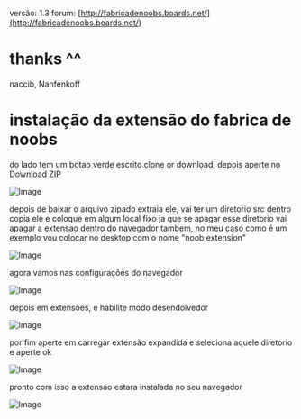 versão: 1.3
forum: [http://fabricadenoobs.boards.net/](http://fabricadenoobs.boards.net/)

# thanks ^^
naccib, Nanfenkoff

# instalação da extensão do fabrica de noobs

do lado tem um botao verde escrito clone or download, depois aperte no Download ZIP

![Image](http://i63.tinypic.com/hs98o0.jpg)

depois de baixar o arquivo zipado extraia ele, vai ter um diretorio src dentro copia ele e coloque em algum local fixo ja que se apagar esse diretorio vai apagar a extensao dentro do navegador tambem, no meu caso como é um exemplo vou colocar no desktop com o nome "noob extension"

![Image](http://i64.tinypic.com/2l9jlop.jpg)

agora vamos nas configurações do navegador

![Image](http://i63.tinypic.com/34gvg2a.jpg)

depois em extensões, e habilite modo desendolvedor

![Image](http://i67.tinypic.com/2dqr3au.jpg)

por fim aperte em carregar extensão expandida e seleciona aquele diretorio e aperte ok

![Image](http://i67.tinypic.com/jky5ww.jpg)

pronto com isso a extensao estara instalada no seu navegador

![Image](http://i63.tinypic.com/213pw7o.jpg)
